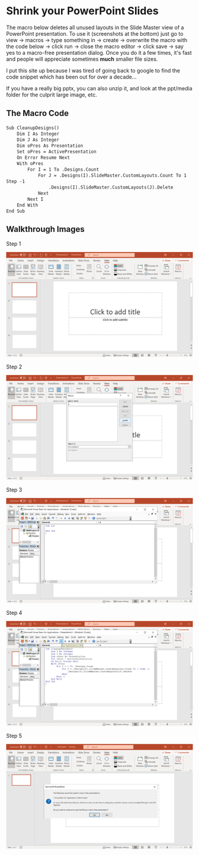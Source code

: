 # Shrink your PowerPoint Slides

The macro below deletes all unused layouts in the Slide Master view of a PowerPoint presentation. To use it (screenshots at the bottom) just go to view -> macros -> type something in -> create -> overwrite the macro with the code below -> click run -> close the macro editor -> click save -> say yes to a macro-free presentation dialog. Once you do it a few times, it's fast and people will appreciate sometimes __much__ smaller file sizes.

I put this site up because I was tired of going back to google to find the code snippet which has been out for over a decade...

If you have a really big pptx, you can also unzip it, and look at the ppt/media folder for the culprit large image, etc.

## The Macro Code

    Sub CleanupDesigns()
        Dim I As Integer
        Dim J As Integer
        Dim oPres As Presentation
        Set oPres = ActivePresentation
        On Error Resume Next
        With oPres
            For I = 1 To .Designs.Count
                For J = .Designs(I).SlideMaster.CustomLayouts.Count To 1 Step -1
                    .Designs(I).SlideMaster.CustomLayouts(J).Delete
                Next
            Next I
        End With
    End Sub

## Walkthrough Images

Step 1

<img src="images/01-start.png" alt-text="step 01" />

Step 2

<img src="images/02-create.png" alt-text="step 02" />

Step 3

<img src="images/03-edit.png" alt-text="step 03" />

Step 4

<img src="images/04-run.png" alt-text="step 04" />

Step 5

<img src="images/05-save-macro-free.png" alt-text="step 05" />




